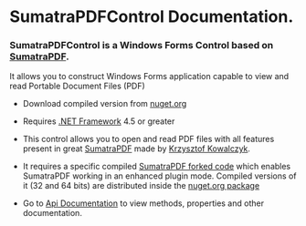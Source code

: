 # SumatraPDFControl Documentation.

### SumatraPDFControl is a Windows Forms Control based on [SumatraPDF](https://www.sumatrapdfreader.org/). 

It allows you to construct Windows Forms application capable to view and read Portable Document Files (PDF)

* Download compiled version from [nuget.org](https://www.nuget.org/packages/SumatraPDFControl/)

* Requires [.NET Framework](https://dotnet.microsoft.com/download/dotnet-framework) 4.5 or greater

* This control allows you to open and read PDF files with all features present in great [SumatraPDF](https://www.sumatrapdfreader.org/) made by [Krzysztof Kowalczyk](https://blog.kowalczyk.info/). 

* It requires a specific compiled [SumatraPDF forked code](https://github.com/marcoscmonteiro/sumatrapdf) which enables SumatraPDF working in an enhanced plugin mode. Compiled versions of it (32 and 64 bits) are distributed inside the [nuget.org package](https://www.nuget.org/packages/SumatraPDFControl/)

* Go to [Api Documentation](api/index.html) to view methods, properties and other documentation.
